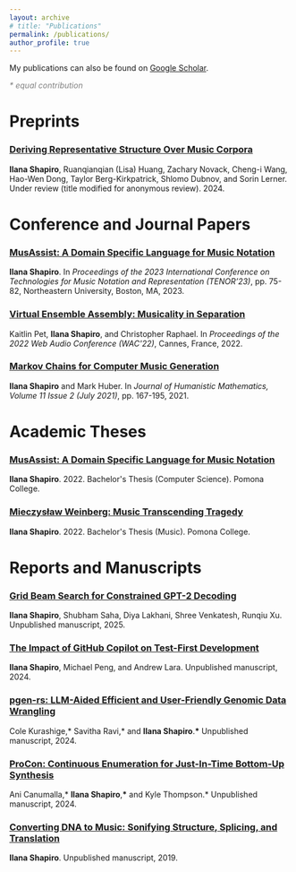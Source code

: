 ```yaml
---
layout: archive
# title: "Publications"
permalink: /publications/
author_profile: true
---
```


My publications can also be found on [Google Scholar](https://scholar.google.com/citations?user=ZGCGKNsAAAAJ).

<span style="color:grey">_\* equal contribution_</span>

# Preprints

<h3><a href="https://arxiv.org/abs/2502.15849" target="_blank">Deriving Representative Structure Over Music Corpora</a></h3>

**Ilana Shapiro**, Ruanqianqian (Lisa) Huang, Zachary Novack, Cheng-i Wang, Hao-Wen Dong, Taylor Berg-Kirkpatrick, Shlomo Dubnov, and Sorin Lerner. Under review (title modified for anonymous review). 2024.

# Conference and Journal Papers

<h3><a href="https://www.tenor-conference.org/proceedings/2023/11-TENOR_BOSTON_2023_paper_9804Shapiro.pdf" target="_blank">MusAssist: A Domain Specific Language for Music Notation</a></h3>

**Ilana Shapiro**. In _Proceedings of the 2023 International Conference on Technologies for Music Notation and Representation (TENOR’23)_, pp. 75-82, Northeastern University, Boston, MA, 2023.


<h3><a href="https://doi.org/10.5281/zenodo.6860879" target="_blank">Virtual Ensemble Assembly: Musicality in Separation</a></h3>

Kaitlin Pet, **Ilana Shapiro**, and Christopher Raphael. In _Proceedings of the 2022 Web Audio Conference (WAC'22)_, Cannes, France, 2022.


<h3><a href="https://scholarship.claremont.edu/cgi/viewcontent.cgi?article=1848&context=jhm" target="_blank">Markov Chains for Computer Music Generation</a></h3>

**Ilana Shapiro** and Mark Huber. In _Journal of Humanistic Mathematics, Volume 11 Issue 2 (July 2021)_, pp. 167-195, 2021.

# Academic Theses

<h3><a href="https://cs.pomona.edu/classes/cs190/thesis_examples/Shapiro.22.pdf" target="_blank">MusAssist: A Domain Specific Language for Music Notation</a></h3>

**Ilana Shapiro**. 2022. Bachelor's Thesis (Computer Science). Pomona College.


<h3><a href="https://scholarship.claremont.edu/pomona_theses/265/" target="_blank">Mieczysław Weinberg: Music Transcending Tragedy</a></h3>

**Ilana Shapiro**. 2022. Bachelor's Thesis (Music). Pomona College.


# Reports and Manuscripts

<h3><a href="/files/gbs_paper.pdf" target="_blank">Grid Beam Search for Constrained GPT-2 Decoding</a></h3>

**Ilana Shapiro**, Shubham Saha, Diya Lakhani, Shree Venkatesh, Runqiu Xu. Unpublished manuscript, 2025.

<h3><a href="/files/tfd.pdf" target="_blank">The Impact of GitHub Copilot on Test-First Development</a></h3>

**Ilana Shapiro**, Michael Peng, and Andrew Lara. Unpublished manuscript, 2024.

<h3><a href="/files/pgen-rs.pdf" target="_blank">pgen-rs: LLM-Aided Efficient and User-Friendly Genomic Data Wrangling</a></h3>

Cole Kurashige,* Savitha Ravi,* and **Ilana Shapiro**.**\*** Unpublished manuscript, 2024.


<h3><a href="/files/procon.pdf" target="_blank">ProCon: Continuous Enumeration for Just-In-Time Bottom-Up Synthesis</a></h3>

Ani Canumalla,* **Ilana Shapiro**,**\*** and Kyle Thompson.* Unpublished manuscript, 2024.


<h3><a href="/files/dna_music.pdf" target="_blank">Converting DNA to Music: Sonifying Structure, Splicing, and Translation</a></h3>

**Ilana Shapiro**. Unpublished manuscript, 2019.